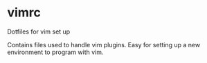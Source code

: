 # vimrc
Dotfiles for vim set up

Contains files used to handle vim plugins. Easy for setting up a new environment to program with vim.
